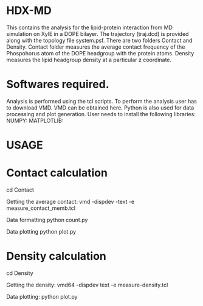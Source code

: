 # HDX-MD
This contains the analysis for the lipid-protein interaction from MD simulation on XylE in a DOPE bilayer.
The trajectory (traj.dcd) is provided along with the topology file system.psf.
There are two folders Contact and Density. Contact folder measures the average contact frequency of the Phospohorus atom of the DOPE headgroup with the protein atoms. Density measures the  lipid headgroup density at a particular z coordinate.
# Softwares required.
Analysis is performed using the tcl scripts. To perform the analysis user has to download VMD. VMD can be obtained here.
Python is also used for data processing and plot generation. User needs to install the following libraries:
NUMPY:
MATPLOTLIB:
# USAGE
# Contact calculation

cd  Contact

Getting the average contact: vmd -dispdev -text -e measure_contact_memb.tcl 

Data formatting python count.py

Data plotting python plot.py 

# Density calculation 

cd Density

Getting the density: vmd64 -dispdev text -e measure-density.tcl 

Data plotting: python plot.py

